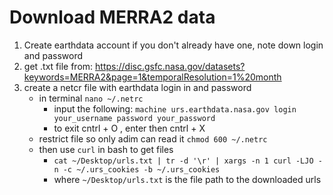 # Download MERRA2 data


1. Create earthdata account if you don't already have one, note down login and password
2. get .txt file from:
			https://disc.gsfc.nasa.gov/datasets?keywords=MERRA2&page=1&temporalResolution=1%20month
3. create a netcr file with earthdata login in and password
	- in terminal `nano ~/.netrc`
		- input the following: 
					```
					machine urs.earthdata.nasa.gov
					login your_username
					password your_password
				```
		- to exit cntrl + O , enter then cntrl + X
	- restrict file so only adim can read it `chmod 600 ~/.netrc`
	- then use `curl` in bash to get files 
		- `cat ~/Desktop/urls.txt | tr -d '\r' | xargs -n 1 curl -LJO -n -c ~/.urs_cookies -b ~/.urs_cookies`
		- where `~/Desktop/urls.txt` is the file path to the downloaded urls 
